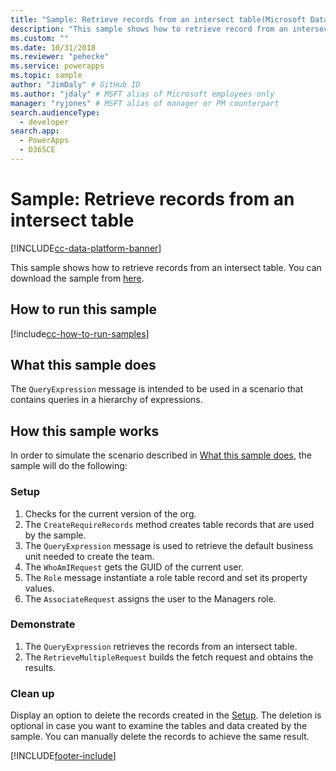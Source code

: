 ```yaml
---
title: "Sample: Retrieve records from an intersect table(Microsoft Dataverse) | Microsoft Docs" # Intent and product brand in a unique string of 43-59 chars including spaces
description: "This sample shows how to retrieve record from an intersect table." # 115-145 characters including spaces. This abstract displays in the search result.
ms.custom: ""
ms.date: 10/31/2018
ms.reviewer: "pehecke"
ms.service: powerapps
ms.topic: sample
author: "JimDaly" # GitHub ID
ms.author: "jdaly" # MSFT alias of Microsoft employees only
manager: "ryjones" # MSFT alias of manager or PM counterpart
search.audienceType: 
  - developer
search.app: 
  - PowerApps
  - D365CE
---
```

# Sample: Retrieve records from an intersect table

[!INCLUDE[cc-data-platform-banner](../../../../includes/cc-data-platform-banner.md)]

<!-- https://docs.microsoft.com/dynamics365/customer-engagement/developer/org-service/sample-retrieve-records-intersect-table -->
This sample shows how to retrieve records from an intersect table. You can download the sample from [here](https://github.com/Microsoft/PowerApps-Samples/tree/master/cds/orgsvc/C%23/RetrieveRecordsFromIntersectTable).

## How to run this sample

[!include[cc-how-to-run-samples](../../includes/cc-how-to-run-samples.md)]

## What this sample does

The `QueryExpression` message is intended to be used in a scenario that contains queries in a hierarchy of expressions.

## How this sample works

In order to simulate the scenario described in [What this sample does](#what-this-sample-does), the sample will do the following:

### Setup

1. Checks for the current version of the org. 
1. The `CreateRequireRecords` method creates table records that are used by the sample.
1. The `QueryExpression` message is used to retrieve the default business unit needed to create the team.
1. The `WhoAmIRequest` gets the GUID of the current user.
1. The `Role` message instantiate a role table record and set its property values.
1. The `AssociateRequest` assigns the user to the Managers role. 

### Demonstrate

1. The `QueryExpression` retrieves the records from an intersect table.
1. The `RetrieveMultipleRequest` builds the fetch request and obtains the results.

### Clean up

Display an option to delete the records created in the [Setup](#setup). The deletion is optional in case you want to examine the tables and data created by the sample. You can manually delete the records to achieve the same result.


[!INCLUDE[footer-include](../../../../includes/footer-banner.md)]

